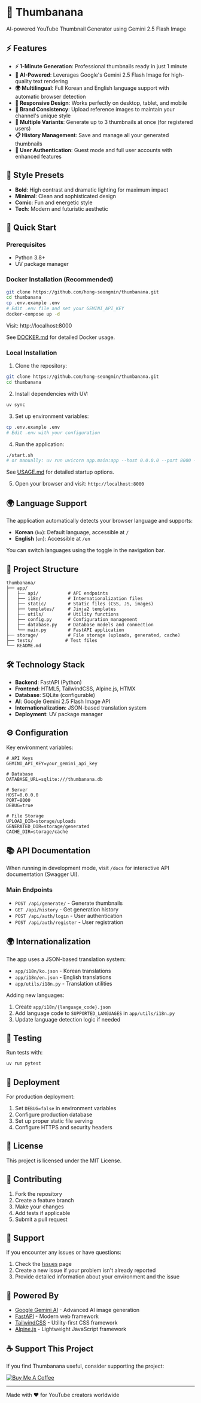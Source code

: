 # 🍌 Thumbanana

AI-powered YouTube Thumbnail Generator using Gemini 2.5 Flash Image

## ⚡ Features

- **⚡ 1-Minute Generation**: Professional thumbnails ready in just 1 minute
- **🤖 AI-Powered**: Leverages Google's Gemini 2.5 Flash Image for high-quality text rendering
- **🌍 Multilingual**: Full Korean and English language support with automatic browser detection
- **📱 Responsive Design**: Works perfectly on desktop, tablet, and mobile
- **🎨 Brand Consistency**: Upload reference images to maintain your channel's unique style
- **🔄 Multiple Variants**: Generate up to 3 thumbnails at once (for registered users)
- **📋 History Management**: Save and manage all your generated thumbnails
- **👤 User Authentication**: Guest mode and full user accounts with enhanced features

## 🎨 Style Presets

- **Bold**: High contrast and dramatic lighting for maximum impact
- **Minimal**: Clean and sophisticated design
- **Comic**: Fun and energetic style
- **Tech**: Modern and futuristic aesthetic

## 🚀 Quick Start

### Prerequisites

- Python 3.8+
- UV package manager

### Docker Installation (Recommended)

```bash
git clone https://github.com/hong-seongmin/thumbanana.git
cd thumbanana
cp .env.example .env
# Edit .env file and set your GEMINI_API_KEY
docker-compose up -d
```

Visit: http://localhost:8000

See [DOCKER.md](DOCKER.md) for detailed Docker usage.

### Local Installation

1. Clone the repository:
```bash
git clone https://github.com/hong-seongmin/thumbanana.git
cd thumbanana
```

2. Install dependencies with UV:
```bash
uv sync
```

3. Set up environment variables:
```bash
cp .env.example .env
# Edit .env with your configuration
```

4. Run the application:
```bash
./start.sh
# or manually: uv run uvicorn app.main:app --host 0.0.0.0 --port 8000 --reload
```

See [USAGE.md](USAGE.md) for detailed startup options.

5. Open your browser and visit: `http://localhost:8000`

## 🌍 Language Support

The application automatically detects your browser language and supports:

- **Korean** (`ko`): Default language, accessible at `/`
- **English** (`en`): Accessible at `/en`

You can switch languages using the toggle in the navigation bar.

## 📁 Project Structure

```
thumbanana/
├── app/
│   ├── api/           # API endpoints
│   ├── i18n/          # Internationalization files
│   ├── static/        # Static files (CSS, JS, images)
│   ├── templates/     # Jinja2 templates
│   ├── utils/         # Utility functions
│   ├── config.py      # Configuration management
│   ├── database.py    # Database models and connection
│   └── main.py        # FastAPI application
├── storage/           # File storage (uploads, generated, cache)
├── tests/            # Test files
└── README.md
```

## 🛠 Technology Stack

- **Backend**: FastAPI (Python)
- **Frontend**: HTML5, TailwindCSS, Alpine.js, HTMX
- **Database**: SQLite (configurable)
- **AI**: Google Gemini 2.5 Flash Image API
- **Internationalization**: JSON-based translation system
- **Deployment**: UV package manager

## ⚙️ Configuration

Key environment variables:

```env
# API Keys
GEMINI_API_KEY=your_gemini_api_key

# Database
DATABASE_URL=sqlite:///thumbanana.db

# Server
HOST=0.0.0.0
PORT=8000
DEBUG=true

# File Storage
UPLOAD_DIR=storage/uploads
GENERATED_DIR=storage/generated
CACHE_DIR=storage/cache
```

## 📚 API Documentation

When running in development mode, visit `/docs` for interactive API documentation (Swagger UI).

### Main Endpoints

- `POST /api/generate/` - Generate thumbnails
- `GET /api/history` - Get generation history
- `POST /api/auth/login` - User authentication
- `POST /api/auth/register` - User registration

## 🌍 Internationalization

The app uses a JSON-based translation system:

- `app/i18n/ko.json` - Korean translations
- `app/i18n/en.json` - English translations
- `app/utils/i18n.py` - Translation utilities

Adding new languages:
1. Create `app/i18n/{language_code}.json`
2. Add language code to `SUPPORTED_LANGUAGES` in `app/utils/i18n.py`
3. Update language detection logic if needed

## 🧪 Testing

Run tests with:
```bash
uv run pytest
```

## 🚀 Deployment

For production deployment:

1. Set `DEBUG=false` in environment variables
2. Configure production database
3. Set up proper static file serving
4. Configure HTTPS and security headers

## 📄 License

This project is licensed under the MIT License.

## 🤝 Contributing

1. Fork the repository
2. Create a feature branch
3. Make your changes
4. Add tests if applicable
5. Submit a pull request

## 💬 Support

If you encounter any issues or have questions:

1. Check the [Issues](https://github.com/hong-seongmin/thumbanana/issues) page
2. Create a new issue if your problem isn't already reported
3. Provide detailed information about your environment and the issue

## 🌟 Powered By

- [Google Gemini AI](https://ai.google.dev/) - Advanced AI image generation
- [FastAPI](https://fastapi.tiangulo.com/) - Modern web framework
- [TailwindCSS](https://tailwindcss.com/) - Utility-first CSS framework
- [Alpine.js](https://alpinejs.dev/) - Lightweight JavaScript framework

## ☕ Support This Project

If you find Thumbanana useful, consider supporting the project:

[![Buy Me A Coffee](https://img.shields.io/badge/Buy%20Me%20A%20Coffee-support-orange?style=for-the-badge&logo=buy-me-a-coffee)](https://buymeacoffee.com/oursophy)

---

Made with ❤️ for YouTube creators worldwide